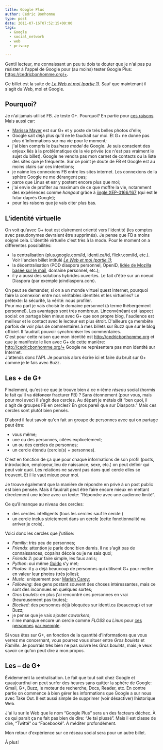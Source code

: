 ```yaml
---
title: Google Plus
author: Cédric Bonhomme
type: post
date: 2011-07-16T07:52:15+00:00
tags:
  - Google
  - social_network
  - web
  - privacy

---
```

Gentil lecteur, me connaissant un peu tu dois te douter que je n'ai pas pu résister à l'appel de Google pour (au moins) tester Google Plus: <https://cedricbonhomme.org/+>.

Ce billet est la suite de _[Le Web et moi (partie 1)][1]_. Sauf que maintenant il s'agit du Web, moi et Google.

## Pourquoi?

Je n'ai jamais utilisé FB. Je teste G+. Pourquoi? En partie pour [ces raisons][2]. Mais aussi car:

  * [Marissa Mayer][3] est sur G+ et y poste de très belles photos d'elle;
  * Google sait déjà plus qu'il ne le faudrait sur moi. Et G+ ne donne pas plus d'informations sur ma vie pour le moment;
  * j'ai bien compris le _business model_ de Google. Je suis conscient des enjeux liés à la problématique de la vie privée (ce n'est pas vraiment le sujet du billet). Google ne vendra pas mon carnet de contacts ou la liste des sites que je fréquente. Sur ce point je doute de FB et Google est au moins clairs sur ces intentions;
  * je naime les connexions FB entre les sites internet. Les connexions de la sphère Google ne me dérangent pas;
  * parce que Linus et esr y postent encore plus que moi;
  * j'ai envie de profiter au maximum de ce que moffre la vie, notamment des expériences comme _hangout_ grâce à [jingle XEP-0166/167][4] (qui est le futur daprès Google);
  * pour les raisons que je vais citer plus bas.

## L'identité virtuelle

On voit qu'avec G+ tout est clairement orienté vers l'identité (les comptes avec pseudonymes devraient être supprimés). Je pense que FB a moins soigné cela. L'identité virtuelle c'est très à la mode. Pour le moment on a différentes possibilités:

  * la centralisation (plus.google.com/id, identi.ca/id, flickr.com/id, etc.). Voir l'ancien billet intitulé _[Le Web et moi (partie 1)][1]_;
  * la décentralisation (POD diaspora personnel, OpenID, [lidée de Mozilla basée sur le mail][5], domaine personnel, etc.);
  * il y a aussi des solutions hybrides ouvertes. Le fait d'être sur un noeud Diaspora (par exemple joindiaspora.com).

On peut se demander, si on a un monde virtuel quest Internet, pourquoi faire la connexion entre nos véritables identités et les virtuelles? Le prétexte: la sécurité, la vérité: nous profiler.  
Pour ma part je vais choisir le domaine personnel (à terme lhébergement personnel). Les avantages sont très nombreux. Linconvénéant est laspect social: on partage bien mieux avec G+ que son propre blog, l'audience est meilleur et le contact avec le lecteur est plus étroit. D'ailleurs ça membête parfois de voir plus de commentaires à mes billets sur Buzz que sur le blog officiel. Il faudrait pouvoir synchroniser les commentaires.  
C'est pour cette raison que mon identité est <http://cedricbonhomme.org> et que je manifeste le lien avec G+ de cette manière: <http://cedricbonhomme.org/+> Google ne représentera pas mon identité sur Internet.  
J'attends donc l'API. Je pourrais alors écrire ici et faire du bruit sur G+ comme je le fais avec Buzz. 

## Les + de G+

Finalement, qu'est-ce que je trouve bien à ce n-ième _réseau_ social (hormis le fait qu'il va <del datetime="2011-07-14T19:32:59+00:00">défoncer</del> fracturer FB) ? Sans étonnement (pour vous, mais pour moi avec) il s'agit des cercles. Au départ je métais dit &#8220;ben quoi, il s'agit de groupes FB en cercles? En gros pareil que sur Diaspora.&#8221; Mais ces cercles sont plutôt bien pensés.

D'abord il faut savoir qu'en fait un groupe de personnes avec qui on partage peut être:

  * vous même;
  * une ou des personnes, citées explicetement;
  * un ou des cercles de personnes;
  * un cercle étendu (cercle(s) + personnes).

C'est en fonction de ça que pour chaque informations de son profil (posts, introduction, employeur,lieu de naissance, sexe, etc.) on peut définir qui peut voir quoi. Les relations ne savent pas dans quel cercle elles se trouvent. Et il le vaut mieux pour moi. 

Je trouve également que la manière de répondre en privé à un post public est bien pensée. Mais il faudrait peut être faire encore mieux en mettant directement une icône avec un texte: &#8220;Répondre avec une audience limité&#8221;.

Ce qu'il manque au niveau des cercles:

  * des cercles intelligents (tous les cercles sauf le cercle )
  * un cercle inclus strictement dans un cercle (cette fonctionnalité va arriver je crois).

Voici donc les cercles que j'utilise:

  * _Familly_: très peu de personnes;
  * _Friends_: attention je parle donc bien damis. Il ne s'agit pas de connaissances, copains décole ou je ne sais quoi;
  * _Friends 2_: pour faire simple, les faux amis;
  * _Python_: oui même [Guido][6] s'y met;
  * _Photos_: il y a déjà beaucoup de personnes qui utilisent G+ pour mettre en valeur leur photos (très jolies);
  * _Music_: uniquement pour [Mariah Carey][7];
  * _Following_: des gens postant souvent des choses intéressantes, mais ce sont des inconnues en quelques sortes;
  * _Gros boulets_: en plus j'ai rencontré ces personnes en vrai (heureusement pas toutes);
  * _Blocked_: des personnes déjà bloquées sur identi.ca (beaucoup) et sur Buzz;
  * je pense que je vais ajouter _coworkers_;
  * il me manque encore un cercle comme _FLOSS_ ou _Linux_ pour [ces][8] [personnes][9] [par exemple][10].

Si vous êtes sur G+, en fonction de la quantité d'informations que vous verrez me concernant, vous pourrez vous situer entre _Gros boulets_ et _Famille_. Je pourrais très bien ne pas suivre les _Gros boulets_, mais je veux savoir ce qu'on peut dire à mon propos. 

## Les &#8211; de G+

Évidemment la centralisation. Le fait que tout soit chez Google et quaujourdhui on peut surfer des heures sans quitter la sphère de Google: Gmail, G+, Buzz, le moteur de recherche, Docs, Reader, etc. En contre partie on commence à bien gérer les informations que Google a sur nous avec Take Out. Il est aussi simple de supprimer (voir désactiver) lhistorique Web.

J'ai lu sur le Web que le nom &#8220;Google Plus&#8221; sera un des facteurs déchec. À ce qui parait ça ne fait pas bien de dire: &#8220;Je tai plussé&#8221;. Mais il est classe de dire, &#8220;Twitté&#8221; ou &#8220;Facebooké&#8221;. À méditer profondément.

Mon retour d'expérience sur ce réseau social sera pour un autre billet.

À plus!

 [1]: https://www.cedricbonhomme.org/2010/04/25/le-web-et-moi-partie-1/
 [2]: http://esr.ibiblio.org/?p=3472
 [3]: https://plus.google.com/u/0/118207880179234484610/posts
 [4]: http://xmpp.org/extensions/xep-0166.html
 [5]: https://wiki.mozilla.org/Identity
 [6]: https://plus.google.com/115212051037621986145/posts
 [7]: https://plus.google.com/102943220293105257440/posts
 [8]: https://plus.google.com/102150693225130002912/posts
 [9]: https://plus.google.com/108228392232356033949/posts
 [10]: https://plus.google.com/108967323530519754654/posts
